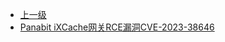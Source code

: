* [上一级](docs/wy876_poc/)
* [Panabit iXCache网关RCE漏洞CVE-2023-38646](docs/wy876_poc/Panabit%20iXCache/Panabit%20iXCache%E7%BD%91%E5%85%B3RCE%E6%BC%8F%E6%B4%9ECVE-2023-38646.md)
